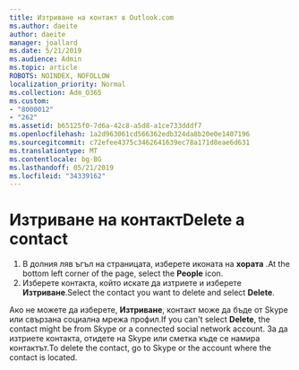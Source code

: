 ```yaml
---
title: Изтриване на контакт в Outlook.com
ms.author: daeite
author: daeite
manager: joallard
ms.date: 5/21/2019
ms.audience: Admin
ms.topic: article
ROBOTS: NOINDEX, NOFOLLOW
localization_priority: Normal
ms.collection: Adm_O365
ms.custom:
- "8000012"
- "262"
ms.assetid: b65125f0-7d6a-42c8-a5d8-a1ce733dddf7
ms.openlocfilehash: 1a2d963061cd566362edb324da8b20e0e1407196
ms.sourcegitcommit: c72efee4375c3462641639ec78a171d8eae6d631
ms.translationtype: MT
ms.contentlocale: bg-BG
ms.lasthandoff: 05/21/2019
ms.locfileid: "34339162"
---
```

# <a name="delete-a-contact"></a><span data-ttu-id="359e5-102">Изтриване на контакт</span><span class="sxs-lookup"><span data-stu-id="359e5-102">Delete a contact</span></span>

1. <span data-ttu-id="359e5-103">В долния ляв ъгъл на страницата, изберете иконата на **хората** .</span><span class="sxs-lookup"><span data-stu-id="359e5-103">At the bottom left corner of the page, select the **People** icon.</span></span>
2. <span data-ttu-id="359e5-104">Изберете контакта, който искате да изтриете и изберете **Изтриване**.</span><span class="sxs-lookup"><span data-stu-id="359e5-104">Select the contact you want to delete and select **Delete**.</span></span>

<span data-ttu-id="359e5-105">Ако не можете да изберете, **Изтриване**, контакт може да бъде от Skype или свързана социална мрежа профил.</span><span class="sxs-lookup"><span data-stu-id="359e5-105">If you can't select **Delete**, the contact might be from Skype or a connected social network account.</span></span> <span data-ttu-id="359e5-106">За да изтриете контакта, отидете на Skype или сметка къде се намира контактът.</span><span class="sxs-lookup"><span data-stu-id="359e5-106">To delete the contact, go to Skype or the account where the contact is located.</span></span>